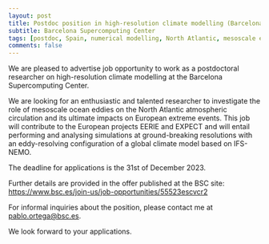 ```yaml
---
layout: post
title: Postdoc position in high-resolution climate modelling (Barcelona, Spain)
subtitle: Barcelona Supercomputing Center
tags: [postdoc, Spain, numerical modelling, North Atlantic, mesoscale eddies, extreme events]
comments: false
---
```

We are pleased to advertise job opportunity to work as a postdoctoral researcher on high-resolution climate modelling at the Barcelona Supercomputing Center. 

We are looking for an enthusiastic and talented researcher to investigate the role of mesoscale ocean eddies on the North Atlantic atmospheric circulation and its ultimate impacts on European extreme events. This job will contribute to the European projects EERIE and EXPECT and will entail performing and analysing simulations at ground-breaking resolutions with an eddy-resolving configuration of a global climate model based on IFS-NEMO. 

The deadline for applications is the 31st of December 2023. 

Further details are provided in the offer published at the BSC site: https://www.bsc.es/join-us/job-opportunities/55523escvcr2 

For informal inquiries about the position, please contact me at pablo.ortega@bsc.es. 

We look forward to your applications. 
